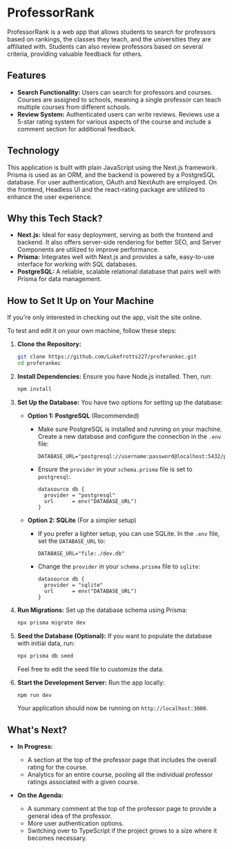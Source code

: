 # ProfessorRank

ProfessorRank is a web app that allows students to search for professors based on rankings, the classes they teach, and the universities they are affiliated with. Students can also review professors based on several criteria, providing valuable feedback for others.

## Features

- **Search Functionality:** Users can search for professors and courses. Courses are assigned to schools, meaning a single professor can teach multiple courses from different schools.
- **Review System:** Authenticated users can write reviews. Reviews use a 5-star rating system for various aspects of the course and include a comment section for additional feedback.

## Technology

This application is built with plain JavaScript using the Next.js framework. Prisma is used as an ORM, and the backend is powered by a PostgreSQL database. For user authentication, OAuth and NextAuth are employed. On the frontend, Headless UI and the react-rating package are utilized to enhance the user experience.

## Why this Tech Stack?

- **Next.js:** Ideal for easy deployment, serving as both the frontend and backend. It also offers server-side rendering for better SEO, and Server Components are utilized to improve performance.
- **Prisma:** Integrates well with Next.js and provides a safe, easy-to-use interface for working with SQL databases.
- **PostgreSQL:** A reliable, scalable relational database that pairs well with Prisma for data management.

## How to Set It Up on Your Machine

If you're only interested in checking out the app, visit the site online.

To test and edit it on your own machine, follow these steps:

1. **Clone the Repository:**
   ```bash
   git clone https://github.com/Lukefrotts227/proferankec.git
   cd proferankec
   ```

2. **Install Dependencies:**
   Ensure you have Node.js installed. Then, run:
   ```bash
   npm install
   ```

3. **Set Up the Database:**
   You have two options for setting up the database:

   - **Option 1: PostgreSQL** (Recommended)
     - Make sure PostgreSQL is installed and running on your machine. Create a new database and configure the connection in the `.env` file:
       ```plaintext
       DATABASE_URL="postgresql://username:password@localhost:5432/professorrank"
       ```
     - Ensure the `provider` in your `schema.prisma` file is set to `postgresql`:
       ```prisma
       datasource db {
         provider = "postgresql"
         url      = env("DATABASE_URL")
       }
       ```

   - **Option 2: SQLite** (For a simpler setup)
     - If you prefer a lighter setup, you can use SQLite. In the `.env` file, set the `DATABASE_URL` to:
       ```plaintext
       DATABASE_URL="file:./dev.db"
       ```
     - Change the `provider` in your `schema.prisma` file to `sqlite`:
       ```prisma
       datasource db {
         provider = "sqlite"
         url      = env("DATABASE_URL")
       }
       ```

4. **Run Migrations:**
   Set up the database schema using Prisma:
   ```bash
   npx prisma migrate dev
   ```

5. **Seed the Database (Optional):**
   If you want to populate the database with initial data, run: 
   ```bash
   npx prisma db seed
   ```
   Feel free to edit the seed file to customize the data.

6. **Start the Development Server:**
   Run the app locally:
   ```bash
   npm run dev
   ```

   Your application should now be running on `http://localhost:3000`.

## What's Next?

- **In Progress:**
  - A section at the top of the professor page that includes the overall rating for the course.
  - Analytics for an entire course, pooling all the individual professor ratings associated with a given course.

- **On the Agenda:**
  - A summary comment at the top of the professor page to provide a general idea of the professor.
  - More user authentication options.
  - Switching over to TypeScript if the project grows to a size where it becomes necessary.
